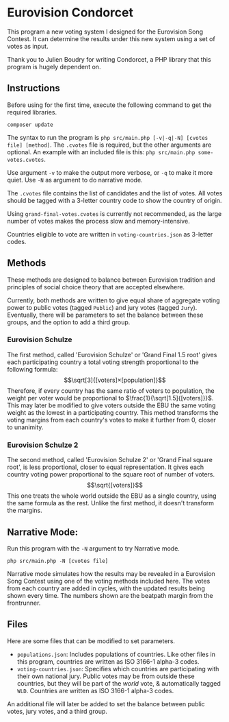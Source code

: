 # Eurovision Condorcet

This program a new voting system I designed for the Eurovision Song Contest. It can determine the results under this new system using a set of votes as input.

Thank you to Julien Boudry for writing Condorcet, a PHP library that this program is hugely dependent on.

## Instructions
Before using for the first time, execute the following command to get the required libraries.
```shell
composer update
```

The syntax to run the program is `php src/main.php [-v|-q|-N] [cvotes file] [method]`. The `.cvotes` file is required, but the other arguments are optional.
An example with an included file is this: `php src/main.php some-votes.cvotes`.

Use argument `-v` to make the output more verbose, or `-q` to make it more quiet. Use `-N` as argument to do narrative mode.

The `.cvotes` file contains the list of candidates and the list of votes. All votes should be tagged with a 3-letter country code to show the country of origin.

Using `grand-final-votes.cvotes` is currently not recommended, as the large number of votes makes the process slow and memory-intensive.

Countries eligible to vote are written in `voting-countries.json` as 3-letter codes.
## Methods
These methods are designed to balance between Eurovision tradition and principles of social choice theory that are accepted elsewhere.

Currently, both methods are written to give equal share of aggregate voting power to public votes (tagged `Public`) and jury votes (tagged `Jury`). Eventually, there will be parameters to set the balance between these groups, and the option to add a third group.
### Eurovision Schulze
The first method, called 'Eurovision Schulze' or 'Grand Final 1.5 root' gives each participating country a total voting strength proportional to the following formula:
$$\sqrt[3]{[voters]×[population]}$$
Therefore, if every country has the same ratio of voters to population, the weight per voter would be proportional to $\frac{1}{\sqrt[1.5]{[voters]}}$.
This may later be modified to give voters outside the EBU the same voting weight as the lowest in a participating country.
This method transforms the voting margins from each country's votes to make it further from 0, closer to unanimity.
### Eurovision Schulze 2
The second method, called 'Eurovision Schulze 2' or 'Grand Final square root', is less proportional, closer to equal representation. It gives each country voting power proportional to the square root of number of voters.
$$\sqrt{[voters]}$$
This one treats the whole world outside the EBU as a single country, using the same formula as the rest. Unlike the first method, it doesn't transform the margins.

## Narrative Mode:
Run this program with the `-N` argument to try Narrative mode.

```php src/main.php -N [cvotes file]```

Narrative mode simulates how the results may be revealed in a Eurovision Song Contest using one of the voting methods included here. The votes from each country are added in cycles, with the updated results being shown every time. The numbers shown are the beatpath margin from the frontrunner.

## Files
Here are some files that can be modified to set parameters.
* `populations.json`: Includes populations of countries. Like other files in this program, countries are written as ISO 3166-1 alpha-3 codes.
* `voting-countries.json`: Specifies which countries are participating with their own national jury. Public votes may be from outside these countries, but they will be part of the _world_ vote, & automatically tagged `WLD`. Countries are written as ISO 3166-1 alpha-3 codes.

An additional file will later be added to set the balance between public votes, jury votes, and a third group.